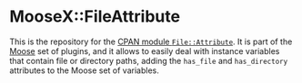 # MooseX::FileAttribute

This is the repository for
the
[CPAN module `File::Attribute`](https://metacpan.org/release/MooseX-FileAttribute). It
is part of the [Moose](https://metacpan.org/pod/Moose) set of plugins,
and it allows to easily deal with instance variables that contain file
or directory paths, adding the `has_file` and `has_directory`
attributes to the Moose set of variables. 
